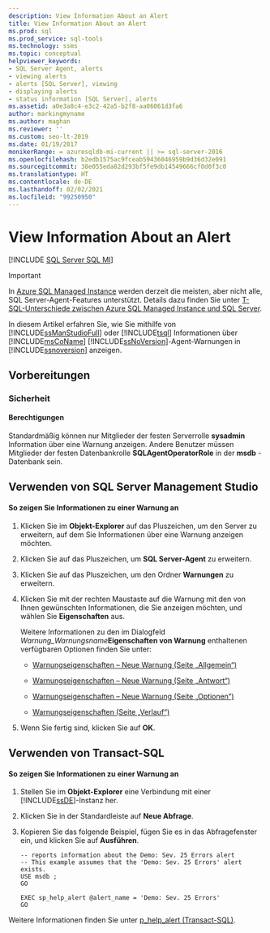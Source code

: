 ```yaml
---
description: View Information About an Alert
title: View Information About an Alert
ms.prod: sql
ms.prod_service: sql-tools
ms.technology: ssms
ms.topic: conceptual
helpviewer_keywords:
- SQL Server Agent, alerts
- viewing alerts
- alerts [SQL Server], viewing
- displaying alerts
- status information [SQL Server], alerts
ms.assetid: a0e3a8c4-e3c2-42a5-b2f8-aa06061d3fa6
author: markingmyname
ms.author: maghan
ms.reviewer: ''
ms.custom: seo-lt-2019
ms.date: 01/19/2017
monikerRange: = azuresqldb-mi-current || >= sql-server-2016
ms.openlocfilehash: b2edb1575ac9fceab59436046959b9d36d32e091
ms.sourcegitcommit: 38e055eda82d293bf5fe9db14549666cf0d0f3c0
ms.translationtype: HT
ms.contentlocale: de-DE
ms.lasthandoff: 02/02/2021
ms.locfileid: "99250950"
---
```

# <a name="view-information-about-an-alert"></a>View Information About an Alert

[!INCLUDE [SQL Server SQL MI](../../includes/applies-to-version/sql-asdbmi.md)]

> [!IMPORTANT]  
> In [Azure SQL Managed Instance](/azure/sql-database/sql-database-managed-instance) werden derzeit die meisten, aber nicht alle, SQL Server-Agent-Features unterstützt. Details dazu finden Sie unter [T-SQL-Unterschiede zwischen Azure SQL Managed Instance und SQL Server](/azure/sql-database/sql-database-managed-instance-transact-sql-information#sql-server-agent).

In diesem Artikel erfahren Sie, wie Sie mithilfe von [!INCLUDE[ssManStudioFull](../../includes/ssmanstudiofull-md.md)] oder [!INCLUDE[tsql](../../includes/tsql-md.md)] Informationen über [!INCLUDE[msCoName](../../includes/msconame_md.md)] [!INCLUDE[ssNoVersion](../../includes/ssnoversion-md.md)]-Agent-Warnungen in [!INCLUDE[ssnoversion](../../includes/ssnoversion-md.md)] anzeigen.  
  
## <a name="before-you-begin"></a><a name="BeforeYouBegin"></a>Vorbereitungen  
  
### <a name="security"></a><a name="Security"></a>Sicherheit  
  
#### <a name="permissions"></a><a name="Permissions"></a>Berechtigungen  
Standardmäßig können nur Mitglieder der festen Serverrolle **sysadmin** Information über eine Warnung anzeigen. Andere Benutzer müssen Mitglieder der festen Datenbankrolle **SQLAgentOperatorRole** in der **msdb** -Datenbank sein.  
  
## <a name="using-sql-server-management-studio"></a><a name="SSMSProcedure"></a>Verwenden von SQL Server Management Studio  
  
#### <a name="to-view-information-about-an-alert"></a>So zeigen Sie Informationen zu einer Warnung an  
  
1.  Klicken Sie im **Objekt-Explorer** auf das Pluszeichen, um den Server zu erweitern, auf dem Sie Informationen über eine Warnung anzeigen möchten.  
  
2.  Klicken Sie auf das Pluszeichen, um **SQL Server-Agent** zu erweitern.  
  
3.  Klicken Sie auf das Pluszeichen, um den Ordner **Warnungen** zu erweitern.  
  
4.  Klicken Sie mit der rechten Maustaste auf die Warnung mit den von Ihnen gewünschten Informationen, die Sie anzeigen möchten, und wählen Sie **Eigenschaften** aus.  
  
    Weitere Informationen zu den im Dialogfeld _Warnung\_Warnungsname_**Eigenschaften von Warnung** enthaltenen verfügbaren Optionen finden Sie unter:  
  
    -   [Warnungseigenschaften – Neue Warnung &#40;Seite „Allgemein“&#41;](../../ssms/agent/alert-properties-new-alert-general-page.md)  
  
    -   [Warnungseigenschaften – Neue Warnung &#40;Seite „Antwort“&#41;](../../ssms/agent/alert-properties-new-alert-response-page.md)  
  
    -   [Warnungseigenschaften – Neue Warnung &#40;Seite „Optionen“&#41;](../../ssms/agent/alert-properties-new-alert-options-page.md)  
  
    -   [Warnungseigenschaften &#40;Seite „Verlauf“&#41;](../../ssms/agent/alert-properties-history-page.md)  
  
5.  Wenn Sie fertig sind, klicken Sie auf **OK**.  
  
## <a name="using-transact-sql"></a><a name="TsqlProcedure"></a>Verwenden von Transact-SQL  
  
#### <a name="to-view-information-about-an-alert"></a>So zeigen Sie Informationen zu einer Warnung an  
  
1.  Stellen Sie im **Objekt-Explorer** eine Verbindung mit einer [!INCLUDE[ssDE](../../includes/ssde_md.md)]-Instanz her.  
  
2.  Klicken Sie in der Standardleiste auf **Neue Abfrage**.  
  
3.  Kopieren Sie das folgende Beispiel, fügen Sie es in das Abfragefenster ein, und klicken Sie auf **Ausführen**.  
  
    ```  
    -- reports information about the Demo: Sev. 25 Errors alert  
    -- This example assumes that the 'Demo: Sev. 25 Errors' alert exists.  
    USE msdb ;  
    GO  
  
    EXEC sp_help_alert @alert_name = 'Demo: Sev. 25 Errors'  
    GO  
    ```  
  
Weitere Informationen finden Sie unter [p_help_alert (Transact-SQL)](../../relational-databases/system-stored-procedures/sp-help-alert-transact-sql.md).  
